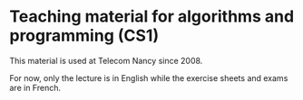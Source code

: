 Teaching material for algorithms and programming (CS1)
================================================

This material is used at Telecom Nancy since 2008.


For now, only the lecture is in English while the exercise sheets and
exams are in French.